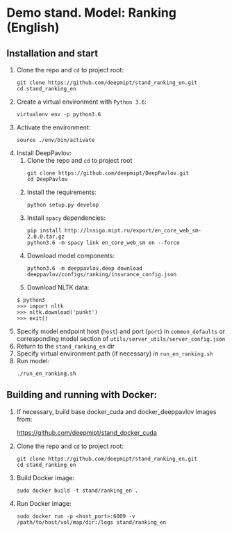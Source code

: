 # Demo stand. Model: Ranking (English)

## Installation and start
1. Clone the repo and `cd` to project root:
    ```
    git clone https://github.com/deepmipt/stand_ranking_en.git
    cd stand_ranking_en
    ```
2. Create a virtual environment with `Python 3.6`:
    ```
    virtualenv env -p python3.6
    ```
3. Activate the environment:
    ```
    source ./env/bin/activate
    ```
4. Install DeepPavlov:
    1. Clone the repo and `cd` to project root
        ```
        git clone https://github.com/deepmipt/DeepPavlov.git
        cd DeepPavlov
        ```
    2. Install the requirements:
        ```
        python setup.py develop
        ```
    3. Install `spacy` dependencies:
        ```
        pip install http://lnsigo.mipt.ru/export/en_core_web_sm-2.0.0.tar.gz
        python3.6 -m spacy link en_core_web_sm en --force
        ```
    4. Download model components:
        ```
        python3.6 -m deeppavlov.deep download deeppavlov/configs/ranking/insurance_config.json
        ```
    5. Download NLTK data:
    ```
    $ python3
    >>> import nltk
    >>> nltk.download('punkt')
    >>> exit()
    ```
5. Specify model endpoint host (`host`) and port (`port`) in `common_defaults` or corresponding model section of `utils/server_utils/server_config.json`
6. Return to the `stand_ranking_en` dir
7. Specify virtual environment path (if necessary) in `run_en_ranking.sh`
8. Run model:
    ```
    ./run_en_ranking.sh
    ```

## Building and running with Docker:
1. If necessary, build base docker_cuda and docker_deeppavlov images from:

   https://github.com/deepmipt/stand_docker_cuda
  
2. Clone the repo and `cd` to project root:
    ```
    git clone https://github.com/deepmipt/stand_ranking_en.git
    cd stand_ranking_en
    ```
3. Build Docker image:
   ```
   sudo docker build -t stand/ranking_en .
   ```
4. Run Docker image:
   ```
   sudo docker run -p <host_port>:6009 -v /path/to/host/vol/map/dir:/logs stand/ranking_en
   ```